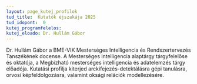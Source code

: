 ```yaml
---
layout: page_kutej_profilok
tud_title:  Kutatók éjszakája 2025
tud_idopont:  0
kutej_programfelelos: 
kutej_eloado: Dr. Hullám Gábor
---
```


Dr. Hullám Gábor a BME-VIK  Mesterséges Intelligencia és Rendszertervezés Tanszékének docense. 
A Mesterséges intelligencia alaptárgy tárgyfelelőse és oktatója, a Megbízható mesterséges intelligencia és adatelemzés tárgy előadója. Kutatási profilja kiterjed arckifejezés-detektálásra gépi tanulásra, orvosi képfeldolgozásra, valamint oksági relációk modellezésére.
